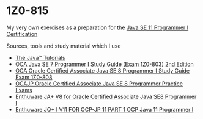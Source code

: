 # 1Z0-815
My very own exercises as a preparation for the [Java SE 11 Programmer I Certification](https://education.oracle.com/de/java-se-11-programmer-i/pexam_1Z0-815)

Sources, tools and study material which I use
- [The Java™ Tutorials](https://docs.oracle.com/javase/tutorial)
- [OCA Java SE 7 Programmer I Study Guide (Exam 1Z0-803) 2nd Edition](https://www.mhprofessional.com/9780071789424-usa-oca-java-se-7-programmer-i-study-guide-exam-1z0-803-group)
- [OCA Oracle Certified Associate Java SE 8 Programmer I Study Guide Exam 1Z0-808](http://eu.wiley.com/WileyCDA/WileyTitle/productCd-1118957407.html)
- [OCAJP Oracle Certified Associate Java SE 8 Programmer Practice Exams](https://www.amazon.com/Oracle-Certified-Associate-Programmer-Practice-ebook/dp/B00TVERES2)
- [Enthuware JA+ V8 for Oracle Certified Associate Java SE8 Programmer I](http://enthuware.com/index.php/mock-exams/oracle-certified-associate/java-oca-certification-8)
- [Enthuware JQ+ I V11 FOR OCP-JP 11 PART 1 OCP Java 11 Programmer I](https://enthuware.com/java-certification-mock-exams/oracle-certified-associate/ocp-java-11-exam-i-1z0-815)
